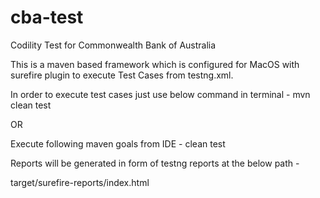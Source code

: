 # cba-test
Codility Test for Commonwealth Bank of Australia

This is a maven based framework which is configured for MacOS with surefire plugin to execute Test Cases from testng.xml.

In order to execute test cases just use below command in terminal - mvn clean test

OR

Execute following maven goals from IDE - clean test

Reports will be generated in form of testng reports at the below path - 

target/surefire-reports/index.html
